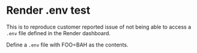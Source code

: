 # Render .env test

This is to reproduce customer reported issue of not being able to access a `.env` file defined in the Render dashboard.

Define a `.env` file with FOO=BAH as the contents.
